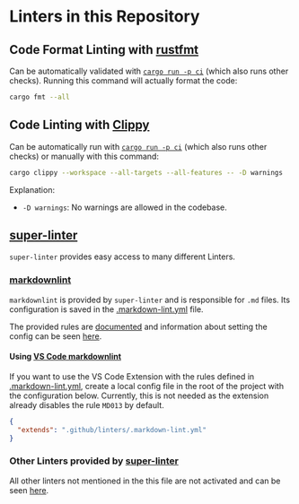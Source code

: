 # Linters in this Repository

## Code Format Linting with [rustfmt](https://github.com/rust-lang/rustfmt)

Can be automatically validated with [`cargo run -p ci`](../tools/ci) (which also runs other checks).
Running this command will actually format the code:

```bash
cargo fmt --all
```

## Code Linting with [Clippy](https://github.com/rust-lang/rust-clippy)

Can be automatically run with [`cargo run -p ci`](../tools/ci) (which also runs other checks) or manually with this command:

```bash
cargo clippy --workspace --all-targets --all-features -- -D warnings
```

Explanation:

- `-D warnings`: No warnings are allowed in the codebase.

## [super-linter](https://github.com/github/super-linter)

`super-linter` provides easy access to many different Linters.

### [markdownlint](https://github.com/DavidAnson/markdownlint)

`markdownlint` is provided by `super-linter` and is responsible for `.md` files.
Its configuration is saved in the [.markdown-lint.yml] file.

The provided rules are [documented] and information about setting the config can be seen [here](https://github.com/DavidAnson/markdownlint#optionsconfig).

#### Using [VS Code markdownlint](https://marketplace.visualstudio.com/items?itemName=DavidAnson.vscode-markdownlint)

If you want to use the VS Code Extension with the rules defined in [.markdown-lint.yml],
create a local config file in the root of the project with the configuration below.
Currently, this is not needed as the extension already disables the rule `MD013` by default.

```json
{
  "extends": ".github/linters/.markdown-lint.yml"
}
```

### Other Linters provided by [super-linter](https://github.com/github/super-linter)

All other linters not mentioned in the this file are not activated and can be seen [here](https://github.com/github/super-linter#supported-linters).

[.markdown-lint.yml]: <../.github/linters/.markdown-lint.yml>
[documented]: <https://github.com/DavidAnson/markdownlint/blob/main/doc/Rules.md>
